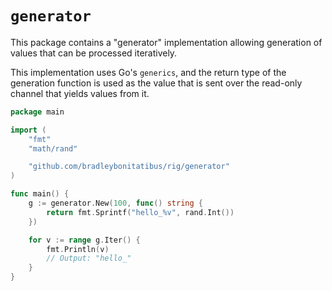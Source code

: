 # `generator`

This package contains a "generator" implementation allowing generation of values
that can be processed iteratively.

This implementation uses Go's `generics`, and the return type of the 
generation function is used as the value that is sent over the read-only
channel that yields values from it.


```go
package main

import (
	"fmt"
	"math/rand"

    "github.com/bradleybonitatibus/rig/generator"
)

func main() {
	g := generator.New(100, func() string {
		return fmt.Sprintf("hello_%v", rand.Int())
	})

	for v := range g.Iter() {
		fmt.Println(v)
		// Output: "hello_"
	}
}
```